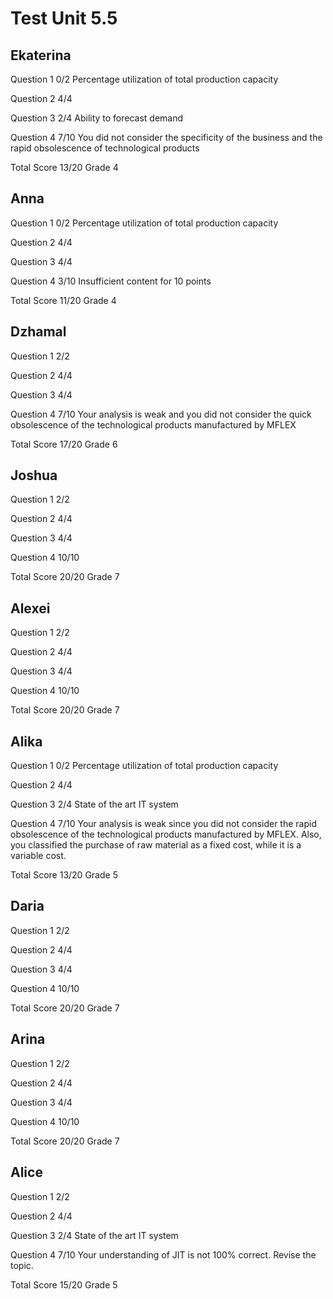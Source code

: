 # Test Unit 5.5

## Ekaterina

Question 1      0/2
                Percentage utilization of total production capacity

Question 2      4/4

Question 3      2/4
                Ability to forecast demand

Question 4      7/10
                You did not consider the specificity of the business and
                the rapid obsolescence of technological products

Total Score     13/20 Grade 4

## Anna

Question 1      0/2
                Percentage utilization of total production capacity

Question 2      4/4

Question 3      4/4

Question 4      3/10
                Insufficient content for 10 points

Total Score     11/20 Grade 4

## Dzhamal

Question 1      2/2

Question 2      4/4

Question 3      4/4

Question 4      7/10
                Your analysis is weak and you did not consider
                the quick obsolescence of the technological products
                manufactured by MFLEX

Total Score     17/20 Grade 6

## Joshua

Question 1      2/2

Question 2      4/4

Question 3      4/4

Question 4      10/10

Total Score     20/20 Grade 7

## Alexei

Question 1      2/2

Question 2      4/4

Question 3      4/4

Question 4      10/10

Total Score     20/20 Grade 7

## Alika

Question 1      0/2
                Percentage utilization of total production capacity

Question 2      4/4

Question 3      2/4
                State of the art IT system

Question 4      7/10
                Your analysis is weak since you did not consider the rapid
                obsolescence of the technological products manufactured by
                MFLEX. Also, you classified the purchase of raw material
                as a fixed cost, while it is a variable cost.

Total Score     13/20 Grade 5

## Daria

Question 1      2/2

Question 2      4/4

Question 3      4/4

Question 4      10/10

Total Score     20/20 Grade 7

## Arina

Question 1      2/2

Question 2      4/4

Question 3      4/4

Question 4      10/10

Total Score     20/20 Grade 7

## Alice

Question 1      2/2

Question 2      4/4

Question 3      2/4
                State of the art IT system

Question 4      7/10
                Your understanding of JIT is not 100% correct.
                Revise the topic.

Total Score     15/20 Grade 5
